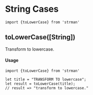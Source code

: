 # String Cases

```es6
import {toLowerCase} from 'strman'
```

## toLowerCase([String])

Transform to lowercase.

#### Usage
```es6
import {toLowerCase} from 'strman'

let title = "TRANSFORM TO lowercase";
let result = toLowerCase(title);
// result => "transform to lowercase."
```
